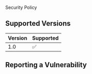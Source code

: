 Security Policy

## Supported Versions

| Version | Supported          |
| ------- | ------------------ |
|   1.0   | :white_check_mark: |

## Reporting a Vulnerability
